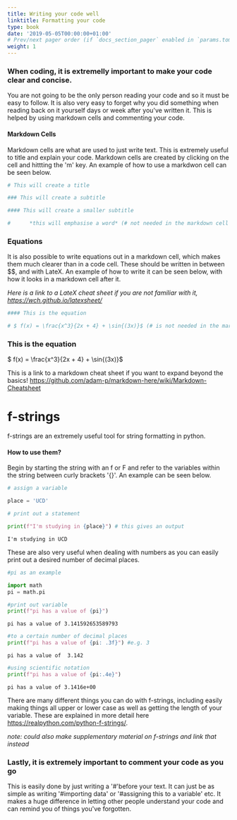 ```yaml
---
title: Writing your code well
linktitle: Formatting your code
type: book
date: '2019-05-05T00:00:00+01:00'
# Prev/next pager order (if `docs_section_pager` enabled in `params.toml`)
weight: 1
---
```




### When coding, it is extremelly important to make your code clear and concise.
You are not going to be the only person reading your code and so it must be easy to follow. It is also very easy to forget why you did something when reading back on it yourself days or week after you've written it. This is helped by using markdown cells and commenting your code.

#### Markdown Cells
Markdown cells are what are used to just write text. This is extremely useful to title and explain your code. Markdown cells are created by clicking on the cell and hittting  the 'm' key. An example of how to use a markdwon cell can be seen below.



```python
# This will create a title 

### This will create a subtitle

#### This will create a smaller subtitle

#      *this will emphasise a word* (# not needed in the markdown cell for normal text)
```

### Equations

It is also possible to write equations out in a markdown cell, which makes them much clearer than in a code cell. These should be written in between $$, and with LateX. An example of how to write it can be seen below, with how it looks in a markdown cell after it.


*Here is a link to a LateX cheat sheet if you are not familiar with it, https://wch.github.io/latexsheet/*


```python
#### This is the equation 

# $ f(x) = \frac{x^3}{2x + 4} + \sin{(3x)}$ (# is not needed in the markdown cell for the equation)
```

### This is the equation 

 $ f(x) = \frac{x^3}{2x + 4} + \sin{(3x)}$

This is a link to a markdown cheat sheet if you want to expand beyond the basics!
https://github.com/adam-p/markdown-here/wiki/Markdown-Cheatsheet

# f-strings

f-strings are an extremely useful tool for string formatting in python. 

#### How to use them?
Begin by starting the string with an f or F and refer to the variables within the string between curly brackets '{}'. An example can be seen below.


```python
# assign a variable

place = 'UCD'

# print out a statement

print(f"I'm studying in {place}") # this gives an output
```

    I'm studying in UCD
    

These are also very useful when dealing with numbers as you can easily print out a desired number of decimal places.


```python
#pi as an example 

import math
pi = math.pi

#print out variable
print(f"pi has a value of {pi}")

```

    pi has a value of 3.141592653589793
    


```python
#to a certain number of decimal places
print(f"pi has a value of {pi: .3f}") #e.g. 3
```

    pi has a value of  3.142
    


```python
#using scientific notation
print(f"pi has a value of {pi:.4e}")
```

    pi has a value of 3.1416e+00
    

There are many different things you can do with f-strings, including easily making things all upper or lower case as well as getting the length of your variable. These are explained in more detail here https://realpython.com/python-f-strings/. 

*note: could also make supplementary material on f-strings and link that instead*


### Lastly, it is extremely important to comment your code as you go
This is easily done by just writing a '#'before your text. It can just be as simple as writing '#importing data' or '#assigning this to a variable' etc. It makes a huge difference in letting other people understand your code and can remind you of things you've forgotten. 


```python

```
